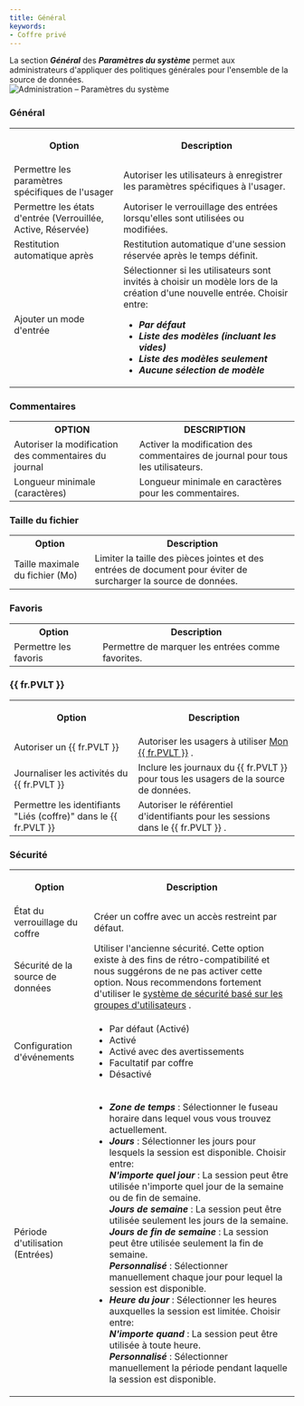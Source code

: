 ```yaml
---
title: Général
keywords:
- Coffre privé
---
```

La section ***Général*** des ***Paramètres du système*** permet aux administrateurs d'appliquer des politiques générales pour l'ensemble de la source de données.  
![Administration – Paramètres du système](/img/fr/server/clip10372.png) 

### Général 

<table>
	<tr>
		<th>

Option 
		</th>
		<th>
Description 
		</th>
	</tr>
	<tr>
		<td>
Permettre les paramètres spécifiques de l'usager 
		</td>
		<td>
Autoriser les utilisateurs à enregistrer les paramètres spécifiques à l'usager. 
		</td>
	</tr>
	<tr>
		<td>
Permettre les états d'entrée (Verrouillée, Active, Réservée) 
		</td>
		<td>
Autoriser le verrouillage des entrées lorsqu'elles sont utilisées ou modifiées. 
		</td>
	</tr>
	<tr>
		<td>
Restitution automatique après 
		</td>
		<td>
Restitution automatique d'une session réservée après le temps définit. 
		</td>
	</tr>
	<tr>
		<td>
Ajouter un mode d'entrée 
		</td>
		<td>
Sélectionner si les utilisateurs sont invités à choisir un modèle lors de la création d'une nouvelle entrée. Choisir entre:  

* ***Par défaut*** 
* ***Liste des modèles (incluant les vides)*** 
* ***Liste des modèles seulement*** 
* ***Aucune sélection de modèle*** 
		</td>
	</tr>
</table>

### Commentaires 

<table>
	<tr>
		<th>
OPTION 
		</th>
		<th>
DESCRIPTION 
		</th>
	</tr>
	<tr>
		<td>
Autoriser la modification des commentaires du journal 
		</td>
		<td>
Activer la modification des commentaires de journal pour tous les utilisateurs. 
		</td>
	</tr>
	<tr>
		<td>
Longueur minimale (caractères) 
		</td>
		<td>
Longueur minimale en caractères pour les commentaires. 
		</td>
	</tr>
</table>

### Taille du fichier 

<table>
	<tr>
		<th>
Option 
		</th>
		<th>
Description 
		</th>
	</tr>
	<tr>
		<td>
Taille maximale du fichier (Mo) 
		</td>
		<td>
Limiter la taille des pièces jointes et des entrées de document pour éviter de surcharger la source de données. 
		</td>
	</tr>
</table>

### Favoris 

<table>
	<tr>
		<th>
Option 
		</th>
		<th>
Description 
		</th>
	</tr>
	<tr>
		<td>
Permettre les favoris 
		</td>
		<td>
Permettre de marquer les entrées comme favorites. 
		</td>
	</tr>
</table>

### {{ fr.PVLT }} 

<table>
	<tr>
		<th>

Option 
		</th>
		<th>
Description 
		</th>
	</tr>
	<tr>
		<td>
Autoriser un {{ fr.PVLT }} 
		</td>
		<td>
Autoriser les usagers à utiliser [Mon {{ fr.PVLT }}](/fr/server/web-interface/user-vault/) . 
		</td>
	</tr>
	<tr>
		<td>
Journaliser les activités du {{ fr.PVLT }} 
		</td>
		<td>
Inclure les journaux du {{ fr.PVLT }} pour tous les usagers de la source de données. 
		</td>
	</tr>
	<tr>
		<td>
Permettre les identifiants "Liés (coffre)" dans le {{ fr.PVLT }} 
		</td>
		<td>
Autoriser le référentiel d'identifiants pour les sessions dans le {{ fr.PVLT }} . 
		</td>
	</tr>
</table>

### Sécurité 

<table>
	<tr>
		<th>

Option 
		</th>
		<th>
Description 
		</th>
	</tr>
	<tr>
		<td>
État du verrouillage du coffre 
		</td>
		<td>
Créer un coffre avec un accès restreint par défaut. 
		</td>
	</tr>
	<tr>
		<td>
Sécurité de la source de données 
		</td>
		<td>
Utiliser l'ancienne sécurité. Cette option existe à des fins de rétro-compatibilité et nous suggérons de ne pas activer cette option. Nous recommendons fortement d'utiliser le [système de sécurité basé sur les groupes d'utilisateurs](/fr/server/web-interface/administration/configuration/system-permissions/) . 
		</td>
	</tr>
	<tr>
		<td>
Configuration d'événements 
		</td>
		<td>
* Par défaut (Activé) 
* Activé 
* Activé avec des avertissements 
* Facultatif par coffre 
* Désactivé 
		</td>
	</tr>
	<tr>
		<td>
Période d'utilisation (Entrées) 
		</td>
		<td>
* ***Zone de temps*** : Sélectionner le fuseau horaire dans lequel vous vous trouvez actuellement.  
* ***Jours*** : Sélectionner les jours pour lesquels la session est disponible. Choisir entre:  
	***N'importe quel jour*** : La session peut être utilisée n'importe quel jour de la semaine ou de fin de semaine.  
	***Jours de semaine*** : La session peut être utilisée seulement les jours de la semaine.  
	***Jours de fin de semaine*** : La session peut être utilisée seulement la fin de semaine.  
	***Personnalisé*** : Sélectionner manuellement chaque jour pour lequel la session est disponible.  
* ***Heure du jour*** : Sélectionner les heures auxquelles la session est limitée. Choisir entre:  
	***N'importe quand*** : La session peut être utilisée à toute heure.  
	***Personnalisé*** : Sélectionner manuellement la période pendant laquelle la session est disponible.  
		</td>
	</tr>
</table>


